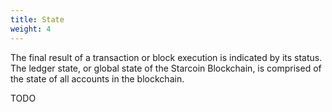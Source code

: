 ```yaml
---
title: State
weight: 4
---
```


The final result of a transaction or block execution is indicated by its status. The ledger state, or global state of the Starcoin Blockchain, is comprised of the state of all accounts in the blockchain.


<!--more-->
TODO
